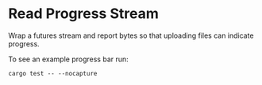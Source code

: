 # Read Progress Stream

Wrap a futures stream and report bytes so that uploading files can indicate progress.

To see an example progress bar run:

```
cargo test -- --nocapture
```
